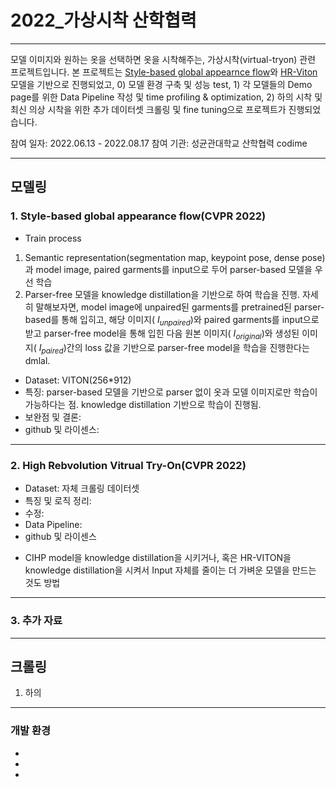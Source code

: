 # 2022_가상시착 산학협력
---

모델 이미지와 원하는 옷을 선택하면 옷을 시착해주는, 가상시착(virtual-tryon) 관련 프로젝트입니다. 본 프로젝트는 [Style-based global appearnce flow](https://github.com/SenHe/Flow-Style-VTON#style-based-global-appearance-flow-for-virtual-try-on-cvpr-2022)와 [HR-Viton](https://github.com/sangyun884/HR-VITON) 모델을 기반으로 진행되었고, 0) 모델 환경 구축 및 성능 test, 1) 각 모델들의 Demo page를 위한 Data Pipeline 작성 및 time profiling & optimization, 2) 하의 시착 및 최신 의상 시착을 위한 추가 데이터셋 크롤링 및 fine tuning으로 프로젝트가 진행되었습니다. 

참여 일자: 2022.06.13 - 2022.08.17
참여 기관: 성균관대학교 산학협력 codime

---
## 모델링
### 1. Style-based global appearance flow(CVPR 2022)
- Train process
1) Semantic representation(segmentation map, keypoint pose, dense pose)과 model image, paired garments를 input으로 두어 parser-based 모델을 우선 학습 
2) Parser-free 모델을 knowledge distillation을 기반으로 하여 학습을 진행. 자세히 말해보자면, model image에 unpaired된 garments를 pretrained된 parser-based를 통해 입히고, 해당 이미지( $I_{unpaired}$)와 paired garments를 input으로 받고 parser-free model을 통해 입힌 다음 원본 이미지( $I_{original}$)와 생성된 이미지( $I_{paired}$)간의 loss 값을 기반으로 parser-free model을 학습을 진행한다는 dmlal.
- Dataset: VITON(256*912)
- 특징: parser-based 모델을 기반으로 parser 없이 옷과 모델 이미지로만 학습이 가능하다는 점. knowledge distillation 기반으로 학습이 진행됨.
- 보완점 및 결론: 
- github 및 라이센스:


---
### 2. High Rebvolution Vitrual Try-On(CVPR 2022)
- Dataset: 자체 크롤링 데이터셋
 - 특징 및 로직 정리:
 - 수정:
 - Data Pipeline:
 - github 및 라이센스
 
* CIHP model을 knowledge distillation을 시키거나, 혹은 HR-VITON을 knowledge distillation을 시켜서 Input 자체를 줄이는 더 가벼운 모델을 만드는 것도 방법

---
### 3. 추가 자료

---
## 크롤링
1. 하의 
 
---
### 개발 환경
- 
- 
- 
